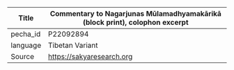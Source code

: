 |Title | Commentary to Nagarjunas Mūlamadhyamakārikā (block print), colophon excerpt 
| --- | --- 
|pecha_id | P22092894
|language | Tibetan Variant
|Source | https://sakyaresearch.org